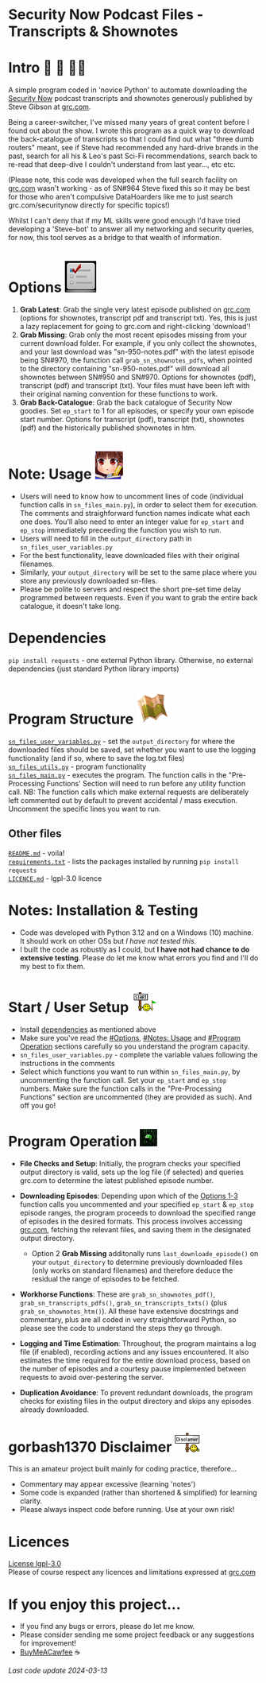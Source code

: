 # Security Now Podcast Files - Transcripts & Shownotes


# Intro 🐲 👋 🐱‍👤
A simple program coded in 'novice Python' to automate downloading the [Security Now](https://twit.tv/shows/security-now) podcast transcripts and shownotes generously published by Steve Gibson at [grc.com](https://www.grc.com/securitynow.htm). 

Being a career-switcher, I've missed many years of great content before I found out about the show. I wrote this program as a quick way to download the back-catalogue of transcripts so that I could find out what "three dumb routers" meant, see if Steve had recommended any hard-drive brands in the past, search for all his & Leo's past Sci-Fi recommendations, search back to re-read that deep-dive I couldn't understand from last year..., etc etc.

(Please note, this code was developed when the full search facility on [grc.com](https://www.grc.com/securitynow.htm) wasn't working - as of SN#964 Steve fixed this so it may be best for those who aren't compulsive DataHoarders like me to just search grc.com/securitynow directly for specific topics!)

Whilst I can't deny that if my ML skills were good enough I'd have tried developing a 'Steve-bot' to answer all my networking and security queries, for now, this tool serves as a bridge to that wealth of information.

# Options ![alt text](misc/options.png)
1) **Grab Latest**: Grab the single very latest episode published on [grc.com](https://www.grc.com/securitynow.htm) (options for shownotes, transcript pdf and transcript txt). Yes, this is just a lazy replacement for going to grc.com and right-clicking 'download'!
2) **Grab Missing**: Grab only the most recent episodes missing from your current download folder. For example, if you only collect the shownotes, and your last download was "sn-950-notes.pdf" with the latest episode being SN#970, the function call `grab_sn_shownotes_pdfs`, when pointed to the directory containing "sn-950-notes.pdf" will download all shownotes between SN#950 and SN#970. Options for shownotes (pdf), transcript (pdf) and transcript (txt). Your files must have been left with their original naming convention for these functions to work.
3) **Grab Back-Catalogue**: Grab the back catalogue of Security Now goodies. Set `ep_start` to 1 for all episodes, or specify your own episode start number.  Options for transcript (pdf), transcript (txt), shownotes (pdf) and the historically published shownotes in htm.


# Note: Usage ![alt text](misc/noted.gif)
* Users will need to know how to uncomment lines of code (individual function calls in `sn_files_main.py`), in order to select them for execution. The comments and straighforward function names indicate what each one does. You'll also need to enter an integer value for `ep_start` and `ep_stop` immediately preceeding the function you wish to run.
* Users will need to fill in the `output_directory` path in `sn_files_user_variables.py`
* For the best functionality, leave downloaded files with their original filenames.
* Similarly, your `output_directory` will be set to the same place where you store any previously downloaded sn-files.
* Please be polite to servers and respect the short pre-set time delay programmed between requests. Even if you want to grab the entire back catalogue, it doesn't take long.


# Dependencies
`pip install requests` - one external Python library.
Otherwise, no external dependencies (just standard Python library imports)

# Program Structure  ![alt text](misc/map.png)
[`sn_files_user_variables.py`](https://github.com/gorbash1370/security-now-files/blob/main/sn_files_user_variables.py) - set the `output_directory` for where the downloaded files should be saved, set whether you want to use the logging functionality (and if so, where to save the log.txt files)  
[`sn_files_utils.py`](https://github.com/gorbash1370/security-now-files/blob/main/sn_files_utils.py) - program functionality  
[`sn_files_main.py`](https://github.com/gorbash1370/security-now-files/blob/main/sn_files_main.py) - executes the program. The function calls in the "Pre-Processing Functions' Section will need to run before any utility function call. NB: The function calls which make external requests are deliberately left commented out by default to prevent accidental / mass execution. Uncomment the specific lines you want to run.

## Other files 
[`README.md`](https://github.com/gorbash1370/security-now-files/blob/main/README.md) - voila!  
[`requirements.txt`](https://github.com/gorbash1370/security-now-files/blob/main/requirements.txt) - lists the packages installed by running `pip install requests`  
[`LICENCE.md`](https://github.com/gorbash1370/security-now-files/blob/main/LICENSE) - lgpl-3.0 licence  


# Notes: Installation & Testing
* Code was developed with Python 3.12 and on a Windows (10) machine. It should work on other OSs but _I have not tested this_.
* I built the code as robustly as I could, but **I have not had chance to do extensive testing**. Please do let me know what errors you find and I'll do my best to fix them.


# Start / User Setup ![alt text](misc/start.gif)
* Install [dependencies](#dependencies) as mentioned above
* Make sure you've read the [#Options](#options), [#Notes: Usage](#notes-usage) and [#Program Operation](#program-operation) sections carefully so you understand the program capacity.
* `sn_files_user_variables.py` - complete the variable values following the instructions in the comments
* Select which functions you want to run within `sn_files_main.py`, by uncommenting the function call. Set your `ep_start` and `ep_stop` numbers. Make sure the function calls in the "Pre-Processing Functions" section are uncommented (they are provided as such). And off you go!


# Program Operation  ![alt text](misc/matrix.gif)
* **File Checks and Setup**: Initially, the program checks your specified output directory is valid, sets up the log file (if selected) and queries grc.com to determine the latest published episode number. 

* **Downloading Episodes**: Depending upon which of the [Options 1-3](#options) function calls you uncommented and your specified `ep_start` & `ep_stop` episode ranges, the program proceeds to download the specified range of episodes in the desired formats. This process involves accessing [grc.com](https://www.grc.com/securitynow.htm), fetching the relevant files, and saving them in the designated output directory.

  * Option 2 **Grab Missing** additonally runs `last_downloade_episode()` on your `output_directory` to determine previously downloaded files (only works on standard filenames) and therefore deduce the residual the range of episodes to be fetched.
  
* **Workhorse Functions**: These are `grab_sn_shownotes_pdf()`, `grab_sn_transcripts_pdfs()`, `grab_sn_transcripts_txts()` (plus `grab_sn_shownotes_htm()`). All these have extensive docstrings and commentary, plus are all coded in very straightforward Python, so please see the code to understand the steps they go through. 

* **Logging and Time Estimation**: Throughout, the program maintains a log file (if enabled), recording actions and any issues encountered. It also estimates the time required for the entire download process, based on the number of episodes and a courtesy pause implemented between requests to avoid over-pestering the server.

* **Duplication Avoidance**: To prevent redundant downloads, the program checks for existing files in the output directory and skips any episodes already downloaded.


# gorbash1370 Disclaimer ![alt text](/misc/disclaimer.gif)
This is an amateur project built mainly for coding practice, therefore...
* Commentary may appear excessive (learning 'notes')
* Some code is expanded (rather than shortened & simplified) for learning clarity.
* Please always inspect code before running. Use at your own risk!


# Licences
[License lgpl-3.0](https://github.com/gorbash1370/security-now-files/blob/main/LICENSE)  
Please of course respect any licences and limitations expressed at [grc.com](https://www.grc.com/)


# If you enjoy this project...
- If you find any bugs or errors, please do let me know.
- Please consider sending me some project feedback or any suggestions for improvement!
- [BuyMeACawfee](https://www.buymeacoffee.com/gorbash1370)  ☕

_Last code update 2024-03-13_